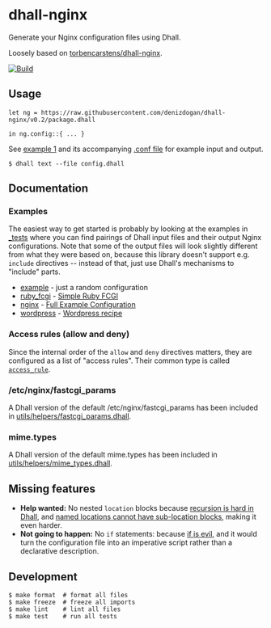 # dhall-nginx

Generate your Nginx configuration files using Dhall.

Loosely based on [torbencarstens/dhall-nginx](https://github.com/torbencarstens/dhall-nginx).

[![Build](https://github.com/denizdogan/dhall-nginx/actions/workflows/build_example.yml/badge.svg)](https://github.com/denizdogan/dhall-nginx/actions/workflows/build_example.yml)

## Usage

```dhall
let ng = https://raw.githubusercontent.com/denizdogan/dhall-nginx/v0.2/package.dhall

in ng.config::{ ... }
```

See [example 1](./_tests/example/example1.dhall) and its accompanying [.conf file](./_tests/example/example1.conf) for example input and output.

```console
$ dhall text --file config.dhall
```

## Documentation

### Examples

The easiest way to get started is probably by looking at the examples in [_tests](./_tests/) where you can find pairings of Dhall input files and their output Nginx configurations. Note that some of the output files will look slightly different from what they were based on, because this library doesn't support e.g. `include` directives -- instead of that, just use Dhall's mechanisms to "include" parts.

- [example](./_tests/example) - just a random configuration
- [ruby_fcgi](./_tests/ruby_fcgi) - [Simple Ruby FCGI](https://www.nginx.com/resources/wiki/start/topics/examples/simplerubyfcgi/)
- [nginx](./_tests/nginx) - [Full Example Configuration](https://www.nginx.com/resources/wiki/start/topics/examples/full/)
- [wordpress](./_tests/wordpress) - [Wordpress recipe](https://www.nginx.com/resources/wiki/start/topics/recipes/wordpress/)

### Access rules (allow and deny)

Since the internal order of the `allow` and `deny` directives matters, they are configured as a list of "access rules". Their common type is called [`access_rule`](./directives/ngx_http_access_module/access_rule/type.dhall).

### /etc/nginx/fastcgi_params

A Dhall version of the default /etc/nginx/fastcgi_params has been included in [utils/helpers/fastcgi_params.dhall](./utils/helpers/fastcgi_params.dhall).

### mime.types

A Dhall version of the default mime.types has been included in [utils/helpers/mime_types.dhall](./utils/helpers/mime_types.dhall).

## Missing features

- **Help wanted:** No nested `location` blocks because [recursion is hard in Dhall](https://docs.dhall-lang.org/howtos/How-to-translate-recursive-code-to-Dhall.html), and [named locations cannot have sub-location blocks](https://nginx.org/en/docs/http/ngx_http_core_module.html#location), making it even harder.
- **Not going to happen:** No `if` statements: because [if is evil](https://www.nginx.com/resources/wiki/start/topics/depth/ifisevil/), and it would turn the configuration file into an imperative script rather than a declarative description.

## Development

```console
$ make format  # format all files
$ make freeze  # freeze all imports
$ make lint    # lint all files
$ make test    # run all tests
```
